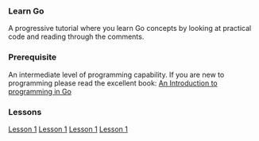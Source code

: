 ### Learn Go

A progressive tutorial where you learn Go concepts by looking at practical code
and reading through the comments.

### Prerequisite

An intermediate level of programming capability. If you are new to programming please
read the excellent book: [An Introduction to programming in Go](https://www.golang-book.com/books/intro)


### Lessons

[Lesson 1](https://github.com/adnaan/learngo/blob/master/simpleserver_0.go)
[Lesson 1](https://github.com/adnaan/learngo/blob/master/simpleserver_0.go)
[Lesson 1](https://github.com/adnaan/learngo/blob/master/simpleserver_0.go)
[Lesson 1](https://github.com/adnaan/learngo/blob/master/simpleserver_0.go)
